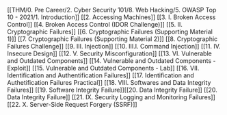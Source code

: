 [[THM/0. Pre Career/2. Cyber Security 101/8. Web Hacking/5. OWASP Top 10 - 2021/1. Introduction]]
[[2. Accessing Machines]]
[[3. I. Broken Access Control]]
[[4. Broken Access Control (IDOR Challenge)]]
[[5. II. Cryptographic Failures]]
[[6. Cryptographic Failures (Supporting Material 1)]]
[[7. Cryptographic Failures (Supporting Material 2)]]
[[8. Cryptographic Failures Challenge]]
[[9. III. Injection]]
[[10. III.I. Command Injection]]
[[11. IV. Insecure Design]]
[[12. V. Security Misconfiguration]]
[[13. VI. Vulnerable and Outdated Components]]
[[14. Vulnerable and Outdated Components - Exploit]]
[[15. Vulnerable and Outdated Components - Lab]]
[[16. VII. Identification and Authentification Failures]]
[[17. Identification and Authetification Failures Practical]]
[[18. VIII. Softwares and Data Integrity Failures]]
[[19. Software Integrity Failure]][[20. Data Integrity Failure]]
[[20. Data Integrity Failure]]
[[21. IX. Security Logging and Monitoring Failures]]
[[22. X. Server-Side Request Forgery (SSRF)]]
